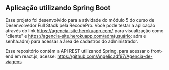 ## Aplicação utilizando Spring Boot

Esse projeto foi desenvolvido para a atividade do módulo 5 do curso de Desenvolvedor Full Stack pela RecodePro.
Você pode testar a aplicação através do link https://agencia-site.herokuapp.com/ para visualização como "cliente" e https://agencia-site.herokuapp.com/adm(usuário: adm e senha:adm) para acessar a área de cadastros do administrador.

Esse repositório contém a API REST utilizanod Spring, para acessar o front-end em react.js, acesse: https://github.com/Angelicadf97/Agencia-de-viagens
